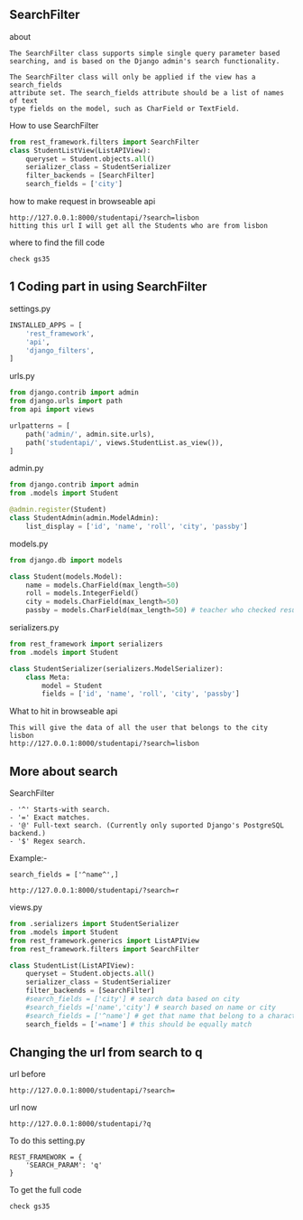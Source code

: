 ## SearchFilter

about
```text
The SearchFilter class supports simple single query parameter based
searching, and is based on the Django admin's search functionality.

The SearchFilter class will only be applied if the view has a search_fields
attribute set. The search_fields attribute should be a list of names of text
type fields on the model, such as CharField or TextField.
```

How to use SearchFilter
```python
from rest_framework.filters import SearchFilter
class StudentListView(ListAPIView):
    queryset = Student.objects.all()
    serializer_class = StudentSerializer
    filter_backends = [SearchFilter]
    search_fields = ['city']
```

how to make request in browseable api
```text
http://127.0.0.1:8000/studentapi/?search=lisbon
hitting this url I will get all the Students who are from lisbon
```

where to find the fill code
```text
check gs35
```

## 1 Coding part in using SearchFilter

settings.py
```python
INSTALLED_APPS = [
    'rest_framework',
    'api',
    'django_filters',
]
```

urls.py
```python
from django.contrib import admin
from django.urls import path
from api import views

urlpatterns = [
    path('admin/', admin.site.urls),
    path('studentapi/', views.StudentList.as_view()),
]
```

admin.py
```python
from django.contrib import admin
from .models import Student

@admin.register(Student)
class StudentAdmin(admin.ModelAdmin):
    list_display = ['id', 'name', 'roll', 'city', 'passby']
```

models.py
```python
from django.db import models

class Student(models.Model):
    name = models.CharField(max_length=50)
    roll = models.IntegerField()
    city = models.CharField(max_length=50)
    passby = models.CharField(max_length=50) # teacher who checked result
```

serializers.py
```python
from rest_framework import serializers
from .models import Student

class StudentSerializer(serializers.ModelSerializer):
    class Meta:
        model = Student
        fields = ['id', 'name', 'roll', 'city', 'passby']
```

What to hit in browseable api
```text
This will give the data of all the user that belongs to the city lisbon
http://127.0.0.1:8000/studentapi/?search=lisbon
```

## More about search 
SearchFilter

```text
- '^' Starts-with search.
- '=' Exact matches.
- '@' Full-text search. (Currently only suported Django's PostgreSQL backend.)
- '$' Regex search.
```

Example:-
```text
search_fields = ['^name^',]

http://127.0.0.1:8000/studentapi/?search=r
```

views.py
```python
from .serializers import StudentSerializer
from .models import Student
from rest_framework.generics import ListAPIView
from rest_framework.filters import SearchFilter

class StudentList(ListAPIView):
    queryset = Student.objects.all()
    serializer_class = StudentSerializer
    filter_backends = [SearchFilter]
    #search_fields = ['city'] # search data based on city
    #search_fields =['name','city'] # search based on name or city 
    #search_fields = ['^name'] # get that name that belong to a character 
    search_fields = ['=name'] # this should be equally match 
```


## Changing the url from search to q

url before
```text
http://127.0.0.1:8000/studentapi/?search=
```

url now 
```text
http://127.0.0.1:8000/studentapi/?q
```

To do this 
setting.py 
```text
REST_FRAMEWORK = {
    'SEARCH_PARAM': 'q'
}
```

To get the full code
```text
check gs35
```
